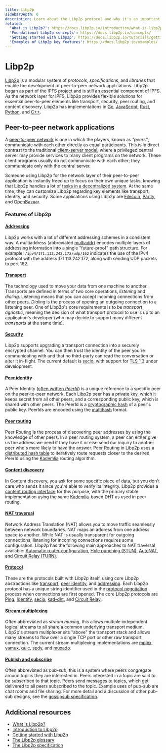 ```yaml
---
title: Libp2p
sidebarDepth: 0
description: Learn about the Libp2p protocol and why it's an important ingredient in how IPFS works.
related:
  'What is Libp2p?': https://docs.libp2p.io/introduction/what-is-libp2p/
  'Foundational Libp2p concepts': https://docs.libp2p.io/concepts/
  'Getting started with Libp2p': https://docs.libp2p.io/tutorials/getting-started/
  'Examples of Libp2p key features': https://docs.libp2p.io/examples/
---
```


# Libp2p

[Libp2p](https://libp2p.io/) is a modular system of _protocols_, _specifications_, and _libraries_ that enable the development of peer-to-peer network applications. Libp2p began as part of the IPFS project and is still an essential component of IPFS. As the network layer for IPFS, Libp2p provides flexible solutions for essential peer-to-peer elements like transport, security, peer routing, and content discovery. Libp2p has implementations in [Go](https://github.com/libp2p/go-libp2p), [JavaScript](https://github.com/libp2p/js-libp2p), [Rust](https://github.com/libp2p/rust-libp2p), [Python](https://github.com/libp2p/py-libp2p), and [C++](https://github.com/soramitsu/libp2p).

## Peer-to-peer network applications

A [peer-to-peer network](https://docs.libp2p.io/reference/glossary/#peer-to-peer-p2p) is one in which the players, known as _"peers"_, communicate with each other directly as equal participants. This is in direct contrast to the traditional [client-server model](https://docs.libp2p.io/reference/glossary/#client-server), where a privileged central server may provide services to many client programs on the network. These client programs usually do not communicate with each other; they communicate only with the central server.

Someone using Libp2p for the network layer of their peer-to-peer application is instantly freed up to focus on their own unique tasks, knowing that Libp2p handles a lot of [tasks in a decentralized system](https://hub.packtpub.com/libp2p-the-modular-p2p-network-stack-by-ipfs-for-better-decentralized-computing/). At the same time, they can customize Libp2p regarding key elements like transport, identity, and security. Some applications using Libp2p are [Filecoin](https://filecoin.io/), [Parity](https://www.parity.io/why-libp2p/), and [OpenBazaar](https://www.openbazaar.org/).

### Features of Libp2p

#### [Addressing](https://docs.libp2p.io/concepts/addressing/)

Libp2p works with a lot of different addressing schemes in a consistent way. A multiaddress (abbreviated [multiaddr](https://github.com/multiformats/multiaddr)) encodes multiple layers of addressing information into a single "future-proof" path structure. For example, `/ipv4/171.113.242.172/udp/162` indicates the use of the IPv4 protocol with the address 171.113.242.172, along with sending UDP packets to port 162.

#### [Transport](https://docs.libp2p.io/concepts/transport/)

The technology used to move your data from one machine to another. Transports are defined in terms of two core operations, _listening_ and _dialing_. Listening means that you can accept incoming connections from other peers. _Dialing_ is the process of opening an outgoing connection to a listening peer. One of Libp2p's core requirements is to be _transport agnostic_, meaning the decision of what transport protocol to use is up to an application's developer (who may decide to support many different _transports_ at the same time).

#### [Security](https://docs.libp2p.io/introduction/what-is-libp2p/#security)

Libp2p supports upgrading a transport connection into a securely encrypted channel. You can then trust the identity of the peer you're communicating with and that no third-party can read the conversation or alter it in-flight. The current default is [secio](https://docs.libp2p.io/concepts/secure-comms/), with support for [TLS 1.3](https://www.ietf.org/blog/tls13/) under development.

#### [Peer identity](https://docs.libp2p.io/concepts/peer-id/)

A Peer Identity ([often written _PeerId_](https://docs.libp2p.io/reference/glossary/#peerid)) is a unique reference to a specific peer on the peer-to-peer network. Each Libp2p peer has a private key, which it keeps secret from all other peers, and a corresponding public key, which is shared with other peers. The PeerId is a [cryptographic hash](https://en.wikipedia.org/wiki/Cryptographic_hash_function) of a peer's public key. PeerIds are encoded using the [multihash](https://docs.libp2p.io/reference/glossary/#multihash) format.

#### [Peer routing](https://docs.libp2p.io/introduction/what-is-libp2p/#peer-routing)

Peer Routing is the process of discovering peer addresses by using the knowledge of other peers. In a peer routing system, a peer can either give us the address we need if they have it or else send our inquiry to another peer who's more likely to have the answer. Peer Routing in Libp2p uses a [distributed hash table](https://docs.libp2p.io/reference/glossary/#dht) to iteratively route requests closer to the desired PeerId using the [Kademlia](https://en.wikipedia.org/wiki/Kademlia) routing algorithm.

#### [Content discovery](https://docs.libp2p.io/introduction/what-is-libp2p/#content-discovery)

In Content discovery, you ask for some specific piece of data, but you don't care who sends it since you're able to verify its integrity. Libp2p provides a [content routing interface](https://github.com/libp2p/interface-content-routing) for this purpose, with the primary stable implementation using the same [Kademlia](https://en.wikipedia.org/wiki/Kademlia)-based DHT as used in peer routing.

#### [NAT traversal](https://docs.libp2p.io/concepts/nat/)

Network Address Translation (NAT) allows you to move traffic seamlessly between network boundaries. NAT maps an address from one address space to another. While NAT is usually transparent for outgoing connections, listening for incoming connections requires some configuration. Libp2p has the following main approaches to NAT traversal available: [Automatic router configuration](https://docs.libp2p.io/concepts/nat/#automatic-router-configuration), [Hole punching (STUN)](https://docs.libp2p.io/concepts/nat/#hole-punching-stun), [AutoNAT](https://docs.libp2p.io/concepts/nat/#autonat), and [Circuit Relay (TURN)](https://docs.libp2p.io/concepts/nat/#circuit-relay-turn).

#### [Protocol](https://docs.libp2p.io/concepts/protocols/)

These are the protocols built with Libp2p itself, using core Libp2p abstractions like [transport](https://docs.libp2p.io/concepts/transport/), [peer identity](https://docs.libp2p.io/concepts/peer-id/), and [addressing](https://docs.libp2p.io/concepts/addressing/). Each Libp2p protocol has a unique string identifier used in the [protocol negotiation](https://docs.libp2p.io/concepts/protocols/#protocol-negotiation) process when connections are first opened. The core Libp2p protocols are [Ping](https://docs.libp2p.io/concepts/protocols/#ping), [Identify](https://docs.libp2p.io/concepts/protocols/#identify), [secio](https://docs.libp2p.io/concepts/protocols/#secio), [kad-dht](https://docs.libp2p.io/concepts/protocols/#kad-dht), and [Circuit Relay](https://docs.libp2p.io/concepts/protocols/#circuit-relay).

#### [Stream multiplexing](https://docs.libp2p.io/concepts/stream-multiplexing/)

Often abbreviated as _stream muxing_, this allows multiple independent logical streams to all share a common underlying transport medium. Libp2p's stream multiplexer sits "above" the transport stack and allows many streams to flow over a single TCP port or other raw transport connection. The current stream multiplexing implementations are [mplex](https://docs.libp2p.io/concepts/stream-multiplexing/#mplex), [yamux](https://docs.libp2p.io/concepts/stream-multiplexing/#yamux), [quic](https://docs.libp2p.io/concepts/stream-multiplexing/#quic), [spdy](https://docs.libp2p.io/concepts/stream-multiplexing/#spdy), and [muxado](https://docs.libp2p.io/concepts/stream-multiplexing/#muxado).

#### [Publish and subscribe](https://docs.libp2p.io/concepts/publish-subscribe/)

Often abbreviated as _pub-sub_, this is a system where peers congregate around topics they are interested in. Peers interested in a topic are said to be subscribed to that topic. Peers send messages to topics, which get delivered to all peers subscribed to the topic. Example uses of pub-sub are chat rooms and file sharing. For more detail and a discussion of other pub-sub designs, see the [gossipsub specification](https://github.com/libp2p/specs/blob/master/pubsub/gossipsub/README.md).

## Additional resources

- [What is Libp2p?](https://docs.libp2p.io/introduction/what-is-libp2p/)
- [Introduction to Libp2p](https://www.youtube.com/embed/CRe_oDtfRLw)
- [Getting started with Libp2p](https://docs.libp2p.io/tutorials/getting-started/)
- [The Libp2p glossary](https://docs.libp2p.io/reference/glossary/)
- [The Libp2p specification](https://github.com/libp2p/specs)
